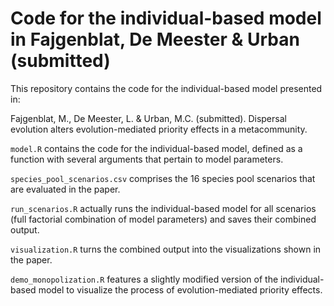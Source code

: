 # Code for the individual-based model in Fajgenblat, De Meester & Urban (submitted)
This repository contains the code for the individual-based model presented in:

Fajgenblat, M., De Meester, L. & Urban, M.C. (submitted). Dispersal evolution alters evolution-mediated priority effects in a metacommunity.

`model.R` contains the code for the individual-based model, defined as a function with several arguments that pertain to model parameters.

`species_pool_scenarios.csv` comprises the 16 species pool scenarios that are evaluated in the paper.

`run_scenarios.R` actually runs the individual-based model for all scenarios (full factorial combination of model parameters) and saves their combined output.

`visualization.R` turns the combined output into the visualizations shown in the paper.

`demo_monopolization.R` features a slightly modified version of the individual-based model to visualize the process of evolution-mediated priority effects.
